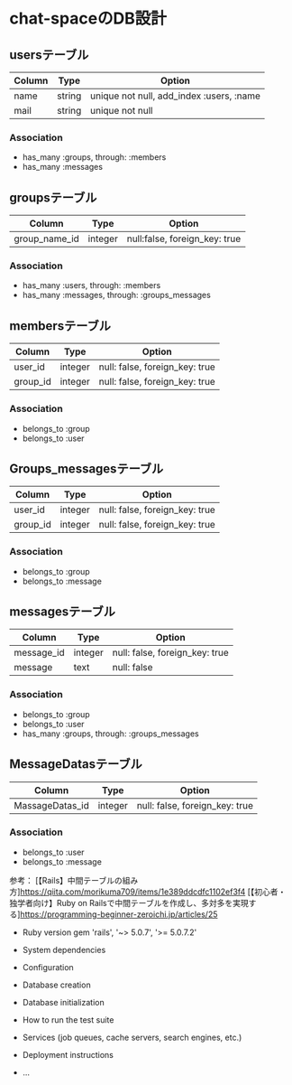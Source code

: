 # chat-spaceのDB設計
## usersテーブル
|Column|Type|Option|
|------|----|------|
|name|string|unique not null, add_index :users, :name|
|mail|string|unique not null|
### Association
- has_many :groups, through: :members
- has_many :messages

## groupsテーブル
|Column|Type|Option|
|------|----|------|
|group_name_id|integer|null:false, foreign_key: true|
### Association
- has_many :users, through: :members
- has_many :messages, through: :groups_messages

## membersテーブル
|Column|Type|Option|
|------|----|------|
|user_id|integer|null: false, foreign_key: true|
|group_id|integer|null: false, foreign_key: true|
### Association
- belongs_to :group
- belongs_to :user

## Groups_messagesテーブル
|Column|Type|Option|
|------|----|------|
|user_id|integer|null: false, foreign_key: true|
|group_id|integer|null: false, foreign_key: true|
### Association
- belongs_to :group
- belongs_to :message

## messagesテーブル
|Column|Type|Option|
|------|----|------|
|message_id|integer|null: false, foreign_key: true|
|message|text|null: false|
### Association
- belongs_to :group
- belongs_to :user
- has_many :groups, through: :groups_messages

## MessageDatasテーブル
|Column|Type|Option|
|------|----|------|
|MassageDatas_id|integer|null: false, foreign_key: true|
### Association
- belongs_to :user
- belongs_to :message


参考：
[【Rails】中間テーブルの組み方]https://qiita.com/morikuma709/items/1e389ddcdfc1102ef3f4
[【初心者・独学者向け】Ruby on Railsで中間テーブルを作成し、多対多を実現する]https://programming-beginner-zeroichi.jp/articles/25

* Ruby version gem 'rails', '~> 5.0.7', '>= 5.0.7.2'

* System dependencies

* Configuration

* Database creation

* Database initialization

* How to run the test suite

* Services (job queues, cache servers, search engines, etc.)

* Deployment instructions

* ...
